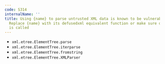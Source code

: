 ```yaml
---
code: S314
internalName: ''
title: Using {name} to parse untrusted XML data is known to be vulnerable to XML attacks.
  Replace {name} with its defusedxml equivalent function or make sure defusedxml.defuse_stdlib()
  is called
---
```


 * `xml.etree.ElementTree.parse`
 * `xml.etree.ElementTree.iterparse`
 * `xml.etree.ElementTree.fromstring`
 * `xml.etree.ElementTree.XMLParser`